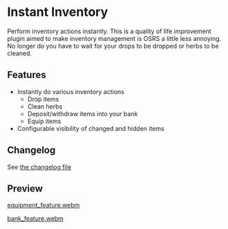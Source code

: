 # Instant Inventory

Perform inventory actions instantly.
This is a quality of life improvement plugin aimed to make inventory management is OSRS a
little less annoying.
No longer do you have to wait for your drops to be dropped or herbs to be cleaned.

## Features

* Instantly do various inventory actions
  * Drop items
  * Clean herbs
  * Deposit/withdraw items into your bank
  * Equip items
* Configurable visibility of changed and hidden items

## Changelog

See [the changelog file](./CHANGELOG.md)

## Preview
[equipment_feature.webm](https://github.com/elgbar/instant-inventory/assets/1556738/5e5bf832-e335-4a6a-b8a7-2e2aa4a6c785)

[bank_feature.webm](https://github.com/elgbar/instant-inventory/assets/1556738/ffb93f2d-f57c-445a-b47d-1de9eab34f74)
